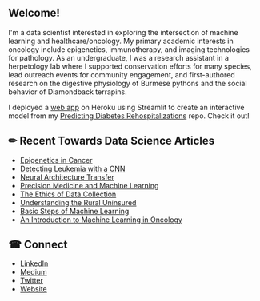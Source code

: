 ## Welcome!

I'm a data scientist interested in exploring the intersection of machine learning and healthcare/oncology. My primary academic interests in oncology include epigenetics, immunotherapy, and imaging technologies for pathology. As an undergraduate, I was a research assistant in a herpetology lab where I supported conservation efforts for many species, lead outreach events for community engagement, and first-authored research on the digestive physiology of Burmese pythons and the social behavior of Diamondback terrapins.

I deployed a [web app](https://diabetes-hospitalization.herokuapp.com/) on Heroku using Streamlit to create an interactive model from my [Predicting Diabetes Rehospitalizations](https://github.com/ArenCarpenter/Diabetes_Hospitalizations) repo. Check it out!

## &#x270f; Recent Towards Data Science Articles 

* [Epigenetics in Cancer](https://arencarpenter.medium.com/epigenetics-in-cancer-c4bd8f45314)
* [Detecting Leukemia with a CNN](https://towardsdatascience.com/detecting-leukemia-with-a-cnn-af699b19ab99)
* [Neural Architecture Transfer](https://towardsdatascience.com/neural-architecture-transfer-54226b2306e3)
* [Precision Medicine and Machine Learning](https://towardsdatascience.com/precision-medicine-and-machine-learning-11060caa3065)
* [The Ethics of Data Collection](https://towardsdatascience.com/the-ethics-of-data-collection-9573dc0ae240)
* [Understanding the Rural Uninsured](https://towardsdatascience.com/understanding-the-rural-uninsured-c14921796e5e)
* [Basic Steps of Machine Learning](https://towardsdatascience.com/basic-steps-of-machine-learning-56495730c0e5)
* [An Introduction to Machine Learning in Oncology](https://towardsdatascience.com/machine-learning-ai-applications-in-oncology-73a8963c4735)

## &#x260e; Connect

* [LinkedIn](https://www.linkedin.com/in/aren-carpenter/)
* [Medium](https://arencarpenter.medium.com/)
* [Twitter](https://twitter.com/ArenCarpenter)
* [Website](http://www.arencarpenter.com/)
